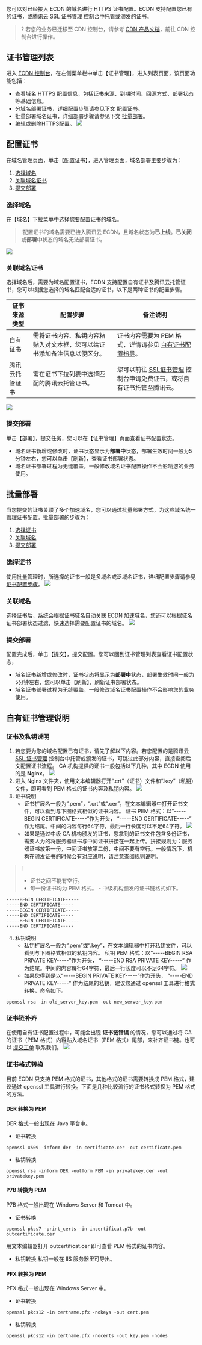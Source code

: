 您可以对已经接入 ECDN 的域名进行 HTTPS 证书配置。ECDN 支持配置您已有的证书，或腾讯云 [SSL 证书管理](https://console.cloud.tencent.com/ssl) 控制台中托管或颁发的证书。

>? 若您的业务已迁移至 CDN 控制台，请参考 [CDN 产品文档](https://cloud.tencent.com/document/product/228)，前往 CDN 控制台进行操作。

## 证书管理列表


进入 [ECDN 控制台](https://console.cloud.tencent.com/dsa)，在左侧菜单栏中单击【证书管理】，进入列表页面，该页面功能包括：
- 查看域名 HTTPS 配置信息，包括证书来源、到期时间、回源方式、部署状态等基础信息。
- 分域名部署证书，详细配置步骤请参见下文 [配置证书](#SSL_CFG)。
- 批量部署域名证书，详细部署步骤请参见下文 [批量部署](#SSL_CFGS)。
- 编辑或删除HTTPS配置。
![](https://main.qcloudimg.com/raw/5032b73378bfeea821b656f9dc03c166.png)

## 配置证书[](id:SSL_CFG)
在域名管理页面，单击【配置证书】，进入管理页面，域名部署主要步骤为：  
1. [选择域名](#select_domain) 
2. [关联域名证书](#select_crt) 
3. [提交部署](#confirm_1)


### 选择域名[](id:select_domain)
在【域名】下拉菜单中选择您要配置证书的域名。

> !配置证书的域名需要已接入腾讯云 ECDN，且域名状态为**已上线**。**已关闭**或**部署中**状态的域名无法部署证书。

![](https://main.qcloudimg.com/raw/6c8431bee0ebdebe9ef7e8eca9fe0a45.png)

### 关联域名证书[](id:select_crt)

选择域名后，需要为域名配置证书，ECDN 支持配置自有证书及腾讯云托管证书，您可以根据您选择的域名匹配合适的证书，以下是两种证书的配置步骤。

| 证书来源类型     | 配置步骤                                                     | 备注说明                                                     |
| ---------------- | ------------------------------------------------------------ | ------------------------------------------------------------ |
| 自有证书         | 需将证书内容、私钥内容粘贴入对文本框，您可以给证书添加备注信息以便区分。 | 证书内容需要为 PEM 格式，详情请参见 [自有证书配置指导](#ssl_self)。 |
| 腾讯云托管证书   | 需在证书下拉列表中选择匹配的腾讯云托管证书。                 | 您可以前往 [SSL证书管理](https://console.cloud.tencent.com/ssl) 控制台申请免费证书，或将自有证书托管至腾讯云。 |


![](https://main.qcloudimg.com/raw/6b8aeabd1069dfe62e6268ca80821468.png)


### 提交部署[](id:confirm_1)

单击【部署】，提交任务，您可以在【证书管理】页面查看证书配置状态。

- 域名证书新增或修改时，证书状态显示为**部署中**状态，部署生效时间一般为5分钟左右，您可以单击【刷新】，查看证书部署状态。
- 域名证书部署过程为无缝覆盖，一般修改域名证书配置操作不会影响您的业务使用。


## 批量部署[](id:SSL_CFGS)

当您提交的证书关联了多个加速域名，您可以通过批量部署方式，为这些域名统一管理证书配置。批量部署的步骤为：  

1. [选择证书](#select_crt2) 
2. [关联域名](#select_domains)
3. [提交部署](#confirm_2)


### 选择证书[](id:select_crt2)

使用批量管理时，所选择的证书一般是多域名或泛域名证书，详细配置步骤请参见 [证书配置步骤](#SSL_CFG)。
![](https://main.qcloudimg.com/raw/0738741b9e639dd2ff051d1df70a8ad8.png)


### 关联域名[](id:select_domains)

选择证书后，系统会根据证书域名自动关联 ECDN 加速域名，您还可以根据域名证书部署状态过滤，快速选择需要配置证书的域名。
![](https://main.qcloudimg.com/raw/ac63f517fd69c7d60657f0e64860fd77.png)


### 提交部署[](id:confirm_2)

配置完成后，单击【提交】，提交配置。您可以回到证书管理列表查看证书配置状态，

- 域名证书新增或修改时，证书状态将显示为**部署中**状态，部署生效时间一般为5分钟左右，您可以单击【刷新】，刷新证书部署状态。
- 域名证书部署过程为无缝覆盖，一般修改域名证书配置操作不会影响您的业务使用。


## 自有证书管理说明[](id:ssl_self)

### 证书及私钥说明
1. 若您要为您的域名配置已有证书，请先了解以下内容。若您配置的是腾讯云 [SSL 证书管理](https://console.cloud.tencent.com/ssl) 控制台中托管或颁发的证书，可跳过此部分内容，直接查阅后文配置证书流程。
   CA 机构提供的证书一般包括以下几种，其中 ECDN 使用的是 **Nginx**。
   ![](https://main.qcloudimg.com/raw/f45e4ae17da56fb0bdae5e2fd38887ef.png)
2. 进入 Nginx 文件夹，使用文本编辑器打开“.crt”（证书）文件和“.key”（私钥）文件，即可看到 PEM 格式的证书内容及私钥内容。
   ![](https://main.qcloudimg.com/raw/a365a15cebd58e4bc64270a41f31c191.png)
3. 证书说明
	- 证书扩展名一般为“.pem”，“.crt”或“.cer”，在文本编辑器中打开证书文件，可以看到与下图格式相似的证书内容。
		证书 PEM 格式：以“-----BEGIN CERTIFICATE-----”作为开头， “-----END CERTIFICATE-----” 作为结尾。中间的内容每行64字符，最后一行长度可以不足64字符。
		![](https://main.qcloudimg.com/raw/b2d72fada4dce46d83e9f8abeff5f4f9.jpg)
	- 如果是通过中级 CA 机构颁发的证书，您拿到的证书文件包含多份证书，需要人为的将服务器证书与中间证书拼接在一起上传。拼接规则为：服务器证书放第一份，中间证书放第二份，中间不要有空行。一般情况下，机构在颁发证书的时候会有对应说明，请注意查阅规则说明。
> !
>
> - 证书之间不能有空行。
> - 每一份证书均为 PEM 格式。
	- 中级机构颁发的证书链格式如下。
```
-----BEGIN CERTIFICATE-----
-----END CERTIFICATE-----
-----BEGIN CERTIFICATE-----
-----END CERTIFICATE-----
-----BEGIN CERTIFICATE-----
-----END CERTIFICATE-----
```
4. 私钥说明
	- 私钥扩展名一般为“.pem”或“.key”，在文本编辑器中打开私钥文件，可以看到与下图格式相似的私钥内容。
		私钥 PEM 格式：以“-----BEGIN RSA PRIVATE KEY-----”作为开头， “-----END RSA PRIVATE KEY-----” 作为结尾。中间的内容每行64字符，最后一行长度可以不足64字符。
		![](https://main.qcloudimg.com/raw/e938403bef35cc8596b6da45f616549d.jpg)
	- 如果您得到是以“-----BEGIN PRIVATE KEY-----”作为开头， “-----END PRIVATE KEY-----” 作为结尾的私钥，建议您通过 openssl 工具进行格式转换，命令如下。
```
openssl rsa -in old_server_key.pem -out new_server_key.pem
```

### 证书链补齐

在使用自有证书配置过程中，可能会出现 **证书链错误** 的情况，您可以通过将 CA 的证书（PEM 格式）内容贴入域名证书（PEM 格式）尾部，来补齐证书链。也可以 [提交工单](https://console.cloud.tencent.com/workorder/category) 联系我们。
![](https://main.qcloudimg.com/raw/b60a983ed4f1c44306a9f377b3c9918f.png)

### 证书格式转换

目前 ECDN 只支持 PEM 格式的证书，其他格式的证书需要转换成 PEM 格式，建议通过 openssl 工具进行转换。下面是几种比较流行的证书格式转换为 PEM 格式的方法。

#### DER 转换为 PEM
DER 格式一般出现在 Java 平台中。
- 证书转换
```
openssl x509 -inform der -in certificate.cer -out certificate.pem
```
- 私钥转换
```
openssl rsa -inform DER -outform PEM -in privatekey.der -out privatekey.pem
```

#### P7B 转换为 PEM

P7B 格式一般出现在 Windows Server 和 Tomcat 中。
- 证书转换
```
openssl pkcs7 -print_certs -in incertificat.p7b -out outcertificate.cer
```
用文本编辑器打开 outcertificat.cer 即可查看 PEM 格式的证书内容。
- 私钥转换
  私钥一般在 IIS 服务器里可导出。

#### PFX 转换为 PEM

PFX 格式一般出现在 Windows Server 中。
- 证书转换
```
openssl pkcs12 -in certname.pfx -nokeys -out cert.pem
```
- 私钥转换
```
openssl pkcs12 -in certname.pfx -nocerts -out key.pem -nodes
```
